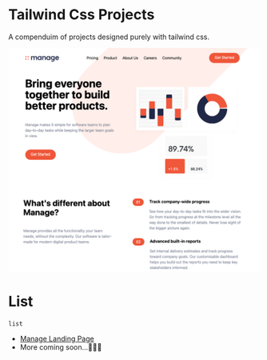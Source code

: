 # Tailwind Css Projects

A compenduim of projects designed purely with tailwind css.

![Alt text](/manage-landing-page/img/screen.png?raw=true)

# List

```
list
```

- [Manage Landing Page](https://advanced-projects-with-tailwind-css.vercel.app/)
- More coming soon...
